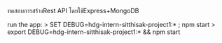 ทดสอบการสร้างRest API โดยใช้Express+MongoDB 

run the app:
     > SET DEBUG=hdg-intern-sitthisak-project1:* ; npm start
     > export DEBUG=hdg-intern-sitthisak-project1:* && npm start

